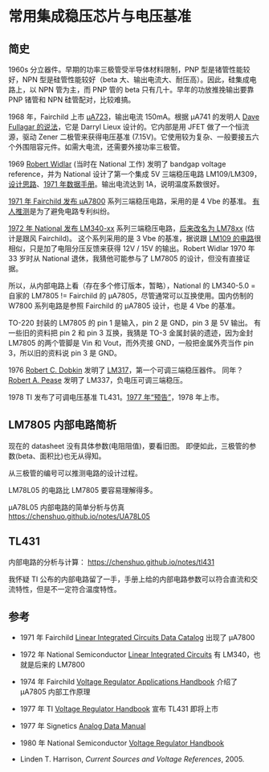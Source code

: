 <h1> 常用集成稳压芯片与电压基准 </h1>

## 简史

1960s 分立器件。早期的功率三极管受半导体材料限制，PNP 型是锗管性能较好，NPN 型是硅管性能较好（beta 大、输出电流大、耐压高）。因此，硅集成电路上，以 NPN 管为主，而 PNP 管的 beta 只有几十。早年的功放推挽输出要靠 PNP 锗管和 NPN 硅管配对，比较难搞。

1968 年，Fairchild 上市 [µA723](https://www.ti.com/lit/ds/symlink/ua723.pdf)，输出电流 150mA。根据 µA741 的发明人 [Dave Fullagar 的说法](https://archive.computerhistory.org/resources/text/Oral_History/Fairchild_at_50/102658281.05.01.acc.pdf)，它是 Darryl Lieux 设计的。它内部是用 JFET 做了一个恒流源，驱动 Zener 二极管来获得电压基准 (7.15V)。它使用较为复杂、一般要接五六个外围阻容元件。如需大电流，还需要外接功率三极管。

1969 [Robert Widlar](https://en.wikipedia.org/wiki/Bob_Widlar) (当时在 National 工作) 发明了 bandgap voltage reference，并为 National 设计了第一个集成 5V 三端稳压电路 LM109/LM309，[设计思路](http://www.ti.com/lit/an/snva512b/snva512b.pdf)、[1971 年数据手册](http://www.bitsavers.org/components/national/_dataBooks/1971_National_Linear_Integrated_Circuits.pdf)。输出电流达到 1A，说明温度系数很好。

[1971 年 Fairchild 发布 µA7800](http://www.bitsavers.org/components/fairchild/_dataBooks/1971_Fairchild_Linear_Integrated_Circuits_Data_Catalog.pdf) 系列三端稳压电路，采用的是 4 Vbe 的基准。
[有人推测](https://www.righto.com/2014/09/reverse-engineering-counterfeit-7805.html)是为了避免电路专利纠纷。

[1972 年 National 发布 LM340-xx](http://www.bitsavers.org/components/national/_dataBooks/1972_National_Linear_Integrated_Circuits.pdf) 系列三端稳压电路，[后来改名为 LM78xx](http://www.bitsavers.org/components/national/_dataBooks/1980_National_Linear_Databook.pdf) (估计是跟风 Fairchild)。
这个系列采用的是 3 Vbe 的基准，据说跟 [LM109 的电路](http://www.ti.com/lit/an/snva512b/snva512b.pdf)很相似，只是加了电阻分压反馈来获得 12V / 15V 的输出。Robert Widlar 1970 年 33 岁时从 National 退休，我猜他可能参与了 LM7805 的设计，但没有直接证据。

所以，从内部电路上看（存在多个修订版本，暂略），National 的 LM340-5.0 = 自家的 LM7805 != Fairchild 的 µA7805，尽管通常可以互换使用。国内仿制的 W7800 系列电路是参照 Fairchild 的 µA7805 设计，也是 4 Vbe 的基准。

TO-220 封装的 LM7805 的 pin 1 是输入，pin 2 是 GND，pin 3 是 5V 输出。
有一些旧的资料把 pin 2 和 pin 3 互换，我猜是 TO-3 金属封装的遗迹，因为金封 LM7805
的两个管脚是 Vin 和 Vout，而外壳接 GND，一般把金属外壳当作 pin 3，所以旧的资料说 pin 3 是 GND。

1976 [Robert C. Dobkin](https://en.wikipedia.org/wiki/Bob_Dobkin) 发明了 [LM317](https://en.wikipedia.org/wiki/LM317)，第一个可调三端稳压器件。
同年？[Robert A. Pease](https://en.wikipedia.org/wiki/Bob_Pease) 发明了 LM337，负电压可调三端稳压。

1978 TI 发布了可调电压基准 TL431。[1977 年“预告”](https://frank.pocnet.net/other/sos/TexasInstruments_TheVoltageRegulatorHandbook_1977.pdf)，1978 年上市。

## LM7805 内部电路简析

现在的 datasheet 没有具体参数(电阻阻值)，要看旧图。
即便如此，三极管的参数(beta、面积比)也无从得知。

从三极管的编号可以推测电路的设计过程。

LM78L05 的电路比 LM7805 要容易理解得多。

μA78L05 内部电路的简单分析与仿真 <https://chenshuo.github.io/notes/UA78L05>


## TL431

内部电路的分析与计算： <https://chenshuo.github.io/notes/tl431>

我怀疑 TI 公布的内部电路留了一手，手册上给的内部电路参数可以符合直流和交流特性，但是不一定符合温度特性。


## 参考

* 1971 年 Fairchild [Linear Integrated Circuits Data Catalog](https://bitsavers.org/components/fairchild/_dataBooks/1971_Fairchild_Linear_Integrated_Circuits_Data_Catalog.pdf) 出现了 μA7800

* 1972 年 National Semiconductor [Linear Integrated Circuits](https://bitsavers.org/components/national/_dataBooks/1972_National_Linear_Integrated_Circuits.pdf) 有 LM340，也就是后来的 LM7800

* 1974 年 Fairchild [Voltage Regulator Applications Handbook](https://bitsavers.org/components/fairchild/_dataBooks/1974_Fairchild_Voltage_Regulator_Applications_Handbook.pdf) 介绍了 μA7805 内部工作原理

* 1977 年 TI [Voltage Regulator Handbook](https://frank.pocnet.net/other/sos/TexasInstruments_TheVoltageRegulatorHandbook_1977.pdf) 宣布 TL431 即将上市

* 1977 年 Signetics [Analog Data Manual](http://www.bitsavers.org/components/signetics/_dataBooks/1977_Signetics_Analog_Data_Manual.pdf)

* 1980 年 National Semiconductor [Voltage Regulator Handbook](https://media.searchelec.com/specshee/NATIONAL/NationalSemiconductorVoltageRegulatorHandbook1980_text.pdf)

* Linden T. Harrison, _Current Sources and Voltage References_, 2005.
